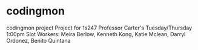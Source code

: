 # codingmon
codingmon project
Project for 1s247 Professor Carter's Tuesday/Thursday 1:00pm Slot
Workers: Meira Berlow, Kenneth Kong, Katie Mclean, Darryl Ordonez, Benito Quintana
